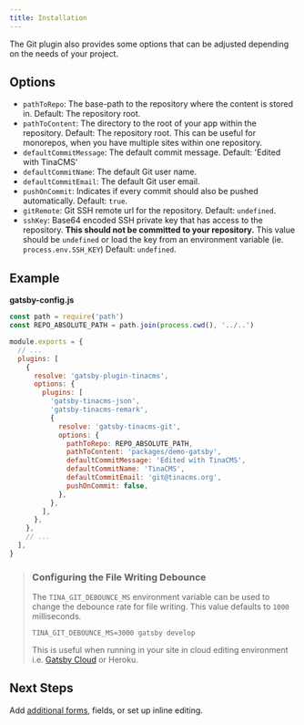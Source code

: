 ```yaml
---
title: Installation
---
```


The Git plugin also provides some options that can be adjusted depending on the needs of your project.

<!-- this style of docs belongs more on the `gatsby-tinacms-git` package docs  -->

## Options

- `pathToRepo`: The base-path to the repository where the content is stored in. Default: The repository root.
- `pathToContent`: The directory to the root of your app within the repository. Default: The repository root. This can be useful for monorepos, when you have multiple sites within one repository.
- `defaultCommitMessage`: The default commit message. Default: 'Edited with TinaCMS'
- `defaultCommitName`: The default Git user name.
- `defaultCommitEmail`: The default Git user email.
- `pushOnCommit`: Indicates if every commit should also be pushed automatically. Default: `true`.
- `gitRemote`: Git SSH remote url for the repository. Default: `undefined`.
- `sshKey`: Base64 encoded SSH private key that has access to the repository. **This should not be committed to your repository.** This value should be `undefined` or load the key from an environment variable (ie. `process.env.SSH_KEY`) Default: `undefined`.

## Example

**gatsby-config.js**

```javascript
const path = require('path')
const REPO_ABSOLUTE_PATH = path.join(process.cwd(), '../..')

module.exports = {
  // ...
  plugins: [
    {
      resolve: 'gatsby-plugin-tinacms',
      options: {
        plugins: [
          'gatsby-tinacms-json',
          'gatsby-tinacms-remark',
          {
            resolve: 'gatsby-tinacms-git',
            options: {
              pathToRepo: REPO_ABSOLUTE_PATH,
              pathToContent: 'packages/demo-gatsby',
              defaultCommitMessage: 'Edited with TinaCMS',
              defaultCommitName: 'TinaCMS',
              defaultCommitEmail: 'git@tinacms.org',
              pushOnCommit: false,
            },
          },
        ],
      },
    },
    // ...
  ],
}
```

> ### Configuring the File Writing Debounce
>
> The `TINA_GIT_DEBOUNCE_MS` environment variable can be used to change
> the debounce rate for file writing. This value defaults to `1000`
> milliseconds.
>
> ```
> TINA_GIT_DEBOUNCE_MS=3000 gatsby develop
> ```
>
> This is useful when running in your site in cloud editing environment
> i.e. [Gatsby Cloud](https://tinacms.org/blog/using-tinacms-on-gatsby-cloud) or
> Heroku.

## Next Steps

Add [additional forms](/guides/gatsby/adding-tina/creating-forms), fields, or set up inline editing.
